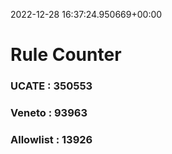 2022-12-28 16:37:24.950669+00:00
# Rule Counter 
 ### UCATE : 350553

 ### Veneto : 93963

 ### Allowlist : 13926